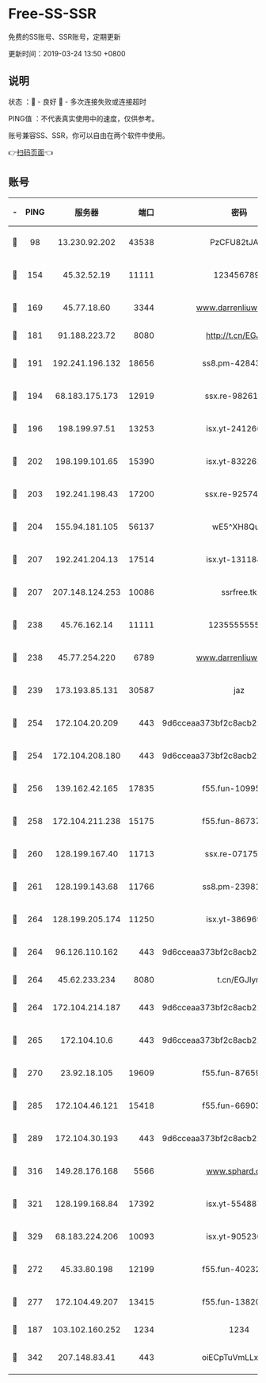 # Free-SS-SSR

免费的SS账号、SSR账号，定期更新

更新时间：2019-03-24 13:50 +0800

## 说明

状态     ：🙂 - 良好 🙁 - 多次连接失败或连接超时

PING值   ：不代表真实使用中的速度，仅供参考。

账号兼容SS、SSR，你可以自由在两个软件中使用。

👉[扫码页面](https://liesauer.github.io/Free-SS-SSR/)👈

## 账号

|-|PING|服务器|端口|密码|加密方式|区域|
|:----:|:----:|:-----:|-----:|:----:|:----:|:----:|
|🙂|98|13.230.92.202|43538|PzCFU82tJAdZ|aes-256-cfb|JP|
|🙂|154|45.32.52.19|11111|1234567890|aes-256-cfb|JP|
|🙂|169|45.77.18.60|3344|www.darrenliuwei.com|aes-256-cfb|JP|
|🙂|181|91.188.223.72|8080|http://t.cn/EGJIyrl|rc4-md5|RU|
|🙂|191|192.241.196.132|18656|ss8.pm-42843855|aes-256-cfb|US|
|🙂|194|68.183.175.173|12919|ssx.re-98261099|aes-256-cfb|US|
|🙂|196|198.199.97.51|13253|isx.yt-24126619|aes-256-cfb|US|
|🙂|202|198.199.101.65|15390|isx.yt-83226207|aes-256-cfb|US|
|🙂|203|192.241.198.43|17200|ssx.re-92574100|aes-256-cfb|US|
|🙂|204|155.94.181.105|56137|wE5^XH8Quw|aes-256-cfb|US|
|🙂|207|192.241.204.13|17514|isx.yt-13118802|aes-256-cfb|US|
|🙂|207|207.148.124.253|10086|ssrfree.tk|aes-256-cfb|SG|
|🙂|238|45.76.162.14|11111|123555555555|aes-256-cfb|SG|
|🙂|238|45.77.254.220|6789|www.darrenliuwei.com|aes-256-cfb|SG|
|🙂|239|173.193.85.131|30587|jaz|aes-256-cfb|US|
|🙂|254|172.104.20.209|443|9d6cceaa373bf2c8acb22e60b6a58be6|aes-256-cfb|US|
|🙂|254|172.104.208.180|443|9d6cceaa373bf2c8acb22e60b6a58be6|aes-256-cfb|US|
|🙂|256|139.162.42.165|17835|f55.fun-10995182|aes-256-cfb|SG|
|🙂|258|172.104.211.238|15175|f55.fun-86737325|aes-256-cfb|US|
|🙂|260|128.199.167.40|11713|ssx.re-07175601|aes-256-cfb|SG|
|🙂|261|128.199.143.68|11766|ss8.pm-23981058|aes-256-cfb|SG|
|🙂|264|128.199.205.174|11250|isx.yt-38696916|aes-256-cfb|SG|
|🙂|264|96.126.110.162|443|9d6cceaa373bf2c8acb22e60b6a58be6|aes-256-cfb|US|
|🙂|264|45.62.233.234|8080|t.cn/EGJIyrl|rc4-md5|CA|
|🙂|264|172.104.214.187|443|9d6cceaa373bf2c8acb22e60b6a58be6|aes-256-cfb|US|
|🙂|265|172.104.10.6|443|9d6cceaa373bf2c8acb22e60b6a58be6|aes-256-cfb|US|
|🙂|270|23.92.18.105|19609|f55.fun-87659227|aes-256-cfb|US|
|🙂|285|172.104.46.121|15418|f55.fun-66903373|aes-256-cfb|SG|
|🙂|289|172.104.30.193|443|9d6cceaa373bf2c8acb22e60b6a58be6|aes-256-cfb|US|
|🙂|316|149.28.176.168|5566|www.sphard.com|aes-256-cfb|AU|
|🙂|321|128.199.168.84|17392|isx.yt-55488760|aes-256-cfb|SG|
|🙂|329|68.183.224.206|10093|isx.yt-90523020|aes-256-cfb|SG|
|🙂|272|45.33.80.198|12199|f55.fun-40232335|aes-256-cfb|US|
|🙂|277|172.104.49.207|13415|f55.fun-13820852|aes-256-cfb|SG|
|🙁|187|103.102.160.252|1234|1234|rc4-md5|JP|
|🙁|342|207.148.83.41|443|oiECpTuVmLLxk4Ts|aes-256-cfb|AU|
